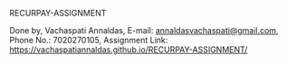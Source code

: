 RECURPAY-ASSIGNMENT

Done by,
Vachaspati Annaldas,
E-mail: annaldasvachaspati@gmail.com,
Phone No.: 7020270105,
Assignment Link: https://vachaspatiannaldas.github.io/RECURPAY-ASSIGNMENT/

